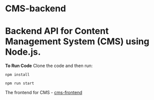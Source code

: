 # CMS-backend

# Backend API for Content Management System (CMS) using Node.js.

**To Run Code**
Clone the code and then run:

`npm install`

`npm run start`

The frontend for CMS - [cms-frontend](https://github.com/neupanedipen/cms-frontend)
